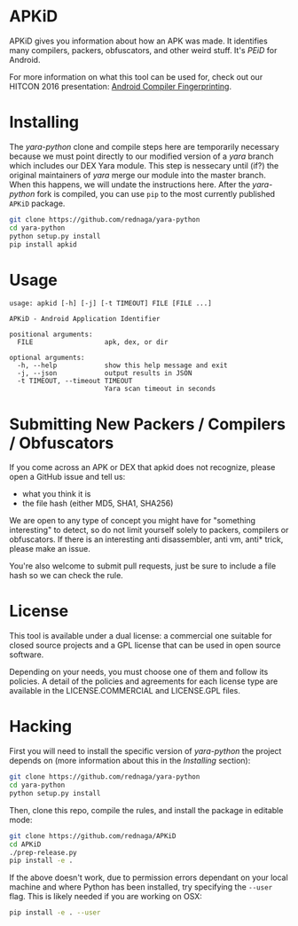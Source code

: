 # APKiD

APKiD gives you information about how an APK was made. It identifies many compilers, packers, obfuscators, and other weird stuff. It's _PEiD_ for Android.

For more information on what this tool can be used for, check out our HITCON 2016 presentation: [Android Compiler Fingerprinting](http://hitcon.org/2016/CMT/slide/day1-r0-e-1.pdf).

# Installing

The _yara-python_ clone and compile steps here are temporarily necessary because we must point directly to our modified version of a _yara_ branch which includes our DEX Yara module. This step is nessecary until (if?) the original maintainers of _yara_ merge our module into the master branch. When this happens, we will undate the instructions here. After the _yara-python_ fork is compiled, you can use `pip` to the most currently published `APKiD` package.

```bash
git clone https://github.com/rednaga/yara-python
cd yara-python
python setup.py install
pip install apkid
```

# Usage

```
usage: apkid [-h] [-j] [-t TIMEOUT] FILE [FILE ...]

APKiD - Android Application Identifier

positional arguments:
  FILE                  apk, dex, or dir

optional arguments:
  -h, --help            show this help message and exit
  -j, --json            output results in JSON
  -t TIMEOUT, --timeout TIMEOUT
                        Yara scan timeout in seconds
```

# Submitting New Packers / Compilers / Obfuscators

If you come across an APK or DEX that apkid does not recognize, please open a GitHub issue and tell us:
*  what you think it is
* the file hash (either MD5, SHA1, SHA256)

We are open to any type of concept you might have for "something interesting" to detect, so do not limit yourself solely to packers, compilers or obfuscators. If there is an interesting anti disassembler, anti vm, anti* trick, please make an issue.

You're also welcome to submit pull requests, just be sure to include a file hash so we can check the rule.

# License

This tool is available under a dual license: a commercial one suitable for closed source projects and a GPL license that can be used in open source software.

Depending on your needs, you must choose one of them and follow its policies. A detail of the policies and agreements for each license type are available in the LICENSE.COMMERCIAL and LICENSE.GPL files.

# Hacking

First you will need to install the specific version of _yara-python_ the project depends on (more information about this in the _Installing_ section):

```bash
git clone https://github.com/rednaga/yara-python
cd yara-python
python setup.py install
```

Then, clone this repo, compile the rules, and install the package in editable mode:

```bash
git clone https://github.com/rednaga/APKiD
cd APKiD
./prep-release.py
pip install -e .
```

If the above doesn't work, due to permission errors dependant on your local machine and where Python has been installed, try specifying the `--user` flag. This is likely needed if you are working on OSX:

```bash
pip install -e . --user
```

